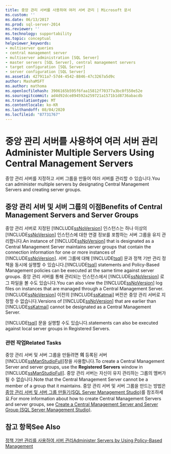 ```yaml
---
title: 중앙 관리 서버를 사용하여 여러 서버 관리 | Microsoft 문서
ms.custom: ''
ms.date: 06/13/2017
ms.prod: sql-server-2014
ms.reviewer: ''
ms.technology: supportability
ms.topic: conceptual
helpviewer_keywords:
- multiserver queries
- central management server
- multiserver administration [SQL Server]
- master servers [SQL Server], central management servers
- target configuration [SQL Server]
- server configuration [SQL Server]
ms.assetid: 427911a7-57d4-4542-8846-47c3267a5d9c
author: MashaMSFT
ms.author: mathoma
ms.openlocfilehash: 3906165b595f6faa15812f70377a3bc0f550e52e
ms.sourcegitcommit: ad4d92dce894592a259721a1571b1d8736abacdb
ms.translationtype: MT
ms.contentlocale: ko-KR
ms.lasthandoff: 08/04/2020
ms.locfileid: "87731767"
---
```

# <a name="administer-multiple-servers-using-central-management-servers"></a><span data-ttu-id="13017-102">중앙 관리 서버를 사용하여 여러 서버 관리</span><span class="sxs-lookup"><span data-stu-id="13017-102">Administer Multiple Servers Using Central Management Servers</span></span>
  <span data-ttu-id="13017-103">중앙 관리 서버를 지정하고 서버 그룹을 만들어 여러 서버를 관리할 수 있습니다.</span><span class="sxs-lookup"><span data-stu-id="13017-103">You can administer multiple servers by designating Central Management Servers and creating server groups.</span></span>  
  
## <a name="benefits-of-central-management-servers-and-server-groups"></a><span data-ttu-id="13017-104">중앙 관리 서버 및 서버 그룹의 이점</span><span class="sxs-lookup"><span data-stu-id="13017-104">Benefits of Central Management Servers and Server Groups</span></span>  
 <span data-ttu-id="13017-105">중앙 관리 서버로 지정된 [!INCLUDE[ssNoVersion](../includes/ssnoversion-md.md)] 인스턴스는 하나 이상의 [!INCLUDE[ssNoVersion](../includes/ssnoversion-md.md)] 인스턴스에 대한 연결 정보를 포함하는 서버 그룹을 유지 관리합니다.</span><span class="sxs-lookup"><span data-stu-id="13017-105">An instance of [!INCLUDE[ssNoVersion](../includes/ssnoversion-md.md)] that is designated as a Central Management Server maintains server groups that contain the connection information for one or more instances of [!INCLUDE[ssNoVersion](../includes/ssnoversion-md.md)].</span></span> <span data-ttu-id="13017-106">서버 그룹에 대해 [!INCLUDE[tsql](../includes/tsql-md.md)] 문과 정책 기반 관리 정책을 동시에 실행할 수 있습니다.</span><span class="sxs-lookup"><span data-stu-id="13017-106">[!INCLUDE[tsql](../includes/tsql-md.md)] statements and Policy-Based Management policies can be executed at the same time against server groups.</span></span> <span data-ttu-id="13017-107">중앙 관리 서버를 통해 관리되는 인스턴스에서 [!INCLUDE[ssNoVersion](../includes/ssnoversion-md.md)] 로그 파일을 볼 수도 있습니다.</span><span class="sxs-lookup"><span data-stu-id="13017-107">You can also view the [!INCLUDE[ssNoVersion](../includes/ssnoversion-md.md)] log files on instances that are managed through a Central Management Server.</span></span> <span data-ttu-id="13017-108">[!INCLUDE[ssNoVersion](../includes/ssnoversion-md.md)] 이전의 [!INCLUDE[ssKatmai](../includes/sskatmai-md.md)] 버전은 중앙 관리 서버로 지정할 수 없습니다.</span><span class="sxs-lookup"><span data-stu-id="13017-108">Versions of [!INCLUDE[ssNoVersion](../includes/ssnoversion-md.md)] that are earlier than [!INCLUDE[ssKatmai](../includes/sskatmai-md.md)] cannot be designated as a Central Management Server.</span></span>  
  
 [!INCLUDE[tsql](../includes/tsql-md.md)] <span data-ttu-id="13017-109">문을 실행할 수도 있습니다.</span><span class="sxs-lookup"><span data-stu-id="13017-109">statements can also be executed against local server groups in Registered Servers.</span></span>  
  
### <a name="related-tasks"></a><span data-ttu-id="13017-110">관련 작업</span><span class="sxs-lookup"><span data-stu-id="13017-110">Related Tasks</span></span>  
 <span data-ttu-id="13017-111">중앙 관리 서버 및 서버 그룹을 만들려면 **의** 등록된 서버 [!INCLUDE[ssManStudioFull](../includes/ssmanstudiofull-md.md)]창을 사용합니다.</span><span class="sxs-lookup"><span data-stu-id="13017-111">To create a Central Management Server and server groups, use the **Registered Servers** window in [!INCLUDE[ssManStudioFull](../includes/ssmanstudiofull-md.md)].</span></span> <span data-ttu-id="13017-112">중앙 관리 서버는 자신이 유지 관리하는 그룹의 멤버가 될 수 없습니다.</span><span class="sxs-lookup"><span data-stu-id="13017-112">Note that the Central Management Server cannot be a member of a group that it maintains.</span></span> <span data-ttu-id="13017-113">중앙 관리 서버 및 서버 그룹을 만드는 방법은 [중앙 관리 서버 및 서버 그룹 만들기&#40;SQL Server Management Studio&#41;](../ssms/register-servers/create-a-central-management-server-and-server-group.md)를 참조하세요.</span><span class="sxs-lookup"><span data-stu-id="13017-113">For more information about how to create Central Management Servers and server groups, see [Create a Central Management Server and Server Group &#40;SQL Server Management Studio&#41;](../ssms/register-servers/create-a-central-management-server-and-server-group.md).</span></span>  
  
## <a name="see-also"></a><span data-ttu-id="13017-114">참고 항목</span><span class="sxs-lookup"><span data-stu-id="13017-114">See Also</span></span>  
 [<span data-ttu-id="13017-115">정책 기반 관리를 사용하여 서버 관리</span><span class="sxs-lookup"><span data-stu-id="13017-115">Administer Servers by Using Policy-Based Management</span></span>](policy-based-management/administer-servers-by-using-policy-based-management.md)  
  
  
